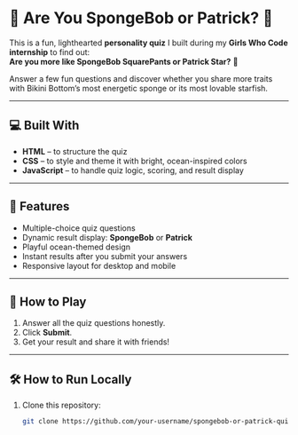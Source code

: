 # 🧽 Are You SpongeBob or Patrick? 🐚

This is a fun, lighthearted **personality quiz** I built during my **Girls Who Code internship** to find out:  
**Are you more like SpongeBob SquarePants or Patrick Star?** 🌊

Answer a few fun questions and discover whether you share more traits with Bikini Bottom’s most energetic sponge or its most lovable starfish.

---

## 💻 Built With
- **HTML** – to structure the quiz
- **CSS** – to style and theme it with bright, ocean-inspired colors
- **JavaScript** – to handle quiz logic, scoring, and result display

---

## 🚀 Features
- Multiple-choice quiz questions
- Dynamic result display: **SpongeBob** or **Patrick**
- Playful ocean-themed design
- Instant results after you submit your answers
- Responsive layout for desktop and mobile

---

## 🎯 How to Play
1. Answer all the quiz questions honestly.
2. Click **Submit**.
3. Get your result and share it with friends!

---

## 🛠 How to Run Locally
1. Clone this repository:
   ```bash
   git clone https://github.com/your-username/spongebob-or-patrick-quiz.git
